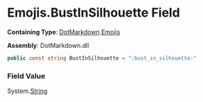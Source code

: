 # Emojis\.BustInSilhouette Field

**Containing Type**: [DotMarkdown](../../README.md)\.[Emojis](../README.md)

**Assembly**: DotMarkdown\.dll

```csharp
public const string BustInSilhouette = ":bust_in_silhouette:"
```

### Field Value

System\.[String](https://docs.microsoft.com/en-us/dotnet/api/system.string)